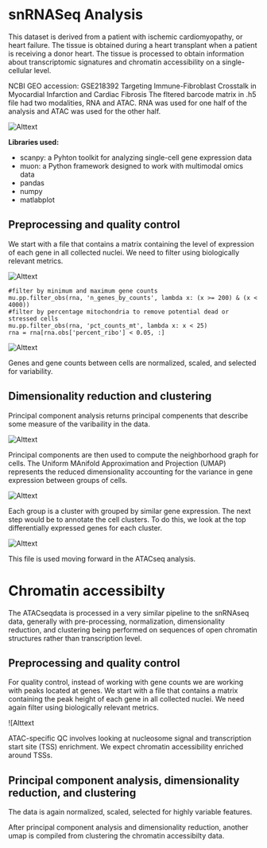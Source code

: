 # snRNASeq Analysis

This dataset is derived from a patient with ischemic cardiomyopathy, or heart failure. The tissue is obtained during a heart transplant when a patient is receiving a donor heart. The tissue is processed to obtain information about transcriptomic signatures and chromatin accessibility on a single-cellular level.

NCBI GEO accession: GSE218392
Targeting Immune-Fibroblast Crosstalk in Myocardial Infarction and Cardiac Fibrosis
The fltered barcode matrix in .h5 file had two modalities, RNA and ATAC. RNA was used for one half of the analysis and ATAC was used for the other half.


![Alttext](https://cdn.10xgenomics.com/image/upload/v1709930681/blog/GEM-X%20Launch%20blog/Figure_1.png)

__Libraries used:__
- scanpy: a Pyhton toolkit for analyzing single-cell gene expression data
- muon: a Python framework designed to work with multimodal omics data
- pandas
- numpy
- matlabplot

## Preprocessing and quality control
We start with a file that contains a matrix containing the level of expression of each gene in all collected nuclei. We need to filter using biologically relevant metrics.

![Alttext](https://raw.githubusercontent.com/rdalipo1/PFB-LOLA-seq/refs/heads/main/pfb_lola_seq/scrna-seq/rna_atac_figs/QC_prefilter.png)


```
#filter by minimum and maximum gene counts
mu.pp.filter_obs(rna, 'n_genes_by_counts', lambda x: (x >= 200) & (x < 4000))
#filter by percentage mitochondria to remove potential dead or stressed cells
mu.pp.filter_obs(rna, 'pct_counts_mt', lambda x: x < 25)
rna = rna[rna.obs['percent_ribo'] < 0.05, :]
```

![Alttext](https://raw.githubusercontent.com/rdalipo1/PFB-LOLA-seq/refs/heads/main/pfb_lola_seq/scrna-seq/rna_atac_figs/QC_postfilter.png)

Genes and gene counts between cells are normalized, scaled, and selected for variability. 

## Dimensionality reduction and clustering
Principal component analysis returns principal compenents that describe some measure of the varibaility in the data. 

![Alttext](https://raw.githubusercontent.com/rdalipo1/PFB-LOLA-seq/refs/heads/main/pfb_lola_seq/scrna-seq/rna_atac_figs/PCA_elbowplot.png)

Principal components are then used to compute the neighborhood graph for cells. The Uniform MAnifold Approximation and Projection (UMAP) represents the reduced dimensionality accounting for the variance in gene expression between groups of cells.

![Alttext](https://raw.githubusercontent.com/rdalipo1/PFB-LOLA-seq/refs/heads/main/pfb_lola_seq/scrna-seq/rna_atac_figs/UMAP.png)

Each group is a cluster with grouped by similar gene expression. The next step would be to annotate the cell clusters. To do this, we look at the top differentially expressed genes for each cluster.

![Alttext](https://raw.githubusercontent.com/rdalipo1/PFB-LOLA-seq/refs/heads/main/pfb_lola_seq/scrna-seq/rna_atac_figs/TopDEgenes.png)

This file is used moving forward in the ATACseq analysis.

# Chromatin accessibilty
The ATACseqdata is processed in a very similar pipeline to the snRNAseq data, generally with pre-processing, normalization, dimensionality reduction, and clustering being performed on sequences of open chromatin structures rather than transcription level.

## Preprocessing and quality control
For quality control, instead of working with gene counts we are working with peaks located at genes. We start with a file that contains a matrix containing the peak height of each gene in all collected nuclei. We need again filter using biologically relevant metrics.

![Alttext

ATAC-specific QC involves looking at nucleosome signal and transcription start site (TSS) enrichment. We expect chromatin accessibility enriched around TSSs.

## Principal component analysis, dimensionality reduction, and clustering
The data is again normalized, scaled, selected for highly variable features.

After principal component analysis and dimensionality reduction, another umap is compiled from clustering the chromatin accessibilty data.

